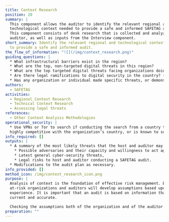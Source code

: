 ```yaml
---
title: Context Research
position: 20
summary: |
  This component allows the auditor to identify the relevant regional and
  technological context needed to provide a safe and informed SAFETAG audit.
  This component consists of desk research that is collected and analyzed by the
  auditor, as well as inputs from the Interview component.
short_summary: Identify the relevant regional and technological context needed
  to provide a safe and informed audit.
the_flow_of_information: "![](/img/context_research.png)"
guiding_questions: |
  * What infrastructural barriers exist in the region?
  * What are the top, non-targeted digital threats in this region?
  * What are the top targeted digital threats facing organizations doing this work in this region / country?
  * Are there legal ramifications to digital security in the country? (e.g. legality of encryption, anonymity tools, etc.)
  * Has any organization or individual made specific threats, or demonstrated intention or mindset to attack on the organization or similar organizations?
authors:
  - SAFETAG
activities:
  - Regional Context Research
  - Technical Context Research
  - Assessing legal threats
references:
  - Other Context Analysis Methodologies
operational_security: |
  * Use VPNs or Tor to search if conducting the search from a country that is
  highly competitive with the organization’s country, or is known to surveil.
info_required: []
outputs: |
  * A summary of the most likely threats that the host and auditor may face:
    * Possible adversaries and their capacity and willingness to act against the host,
    * Latest general cyber-security threats,
    * Legal risks to host and auditor conducting a SAFETAG audit.
  * Modifications to the audit plan as necessary.
info_provided: []
method_icon: /img/context_research_icon.png
purpose: |
  Analysis of context is the foundation of effective risk management. Both
  at-risk organizations and auditors will develop assumptions based upon their
  experience. It is important that an audit is based on information that is
  current and accurate.

  Checking the assumptions both of the organization and of the auditor by researching the current regional and technological context will ensure that an auditor is basing their work on accurate assessments of the conditions the organization faces and that they are making informed operational security considerations.
preparation: ""
---
```

